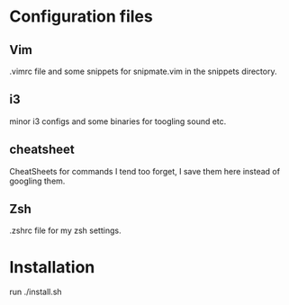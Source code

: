# Configuration files

## Vim
.vimrc file and some snippets for snipmate.vim in the snippets directory.
## i3
minor i3 configs and some binaries for toogling sound etc.
## cheatsheet
CheatSheets for commands I tend too forget, I save them here instead of googling them.
## Zsh
.zshrc file for my zsh settings.

# Installation
run ./install.sh
